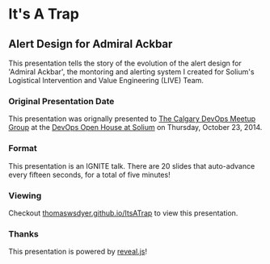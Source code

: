 # It's A Trap
## Alert Design for Admiral Ackbar

This presentation tells the story of the evolution of the alert design for 'Admiral Ackbar', the montoring and alerting system I created for Solium's Logistical Intervention and Value Engineering (LIVE) Team.

### Original Presentation Date

This presentation was orignally presented to [The Calgary DevOps Meetup Group](http://www.meetup.com/CalgaryDevOps/) at the [DevOps Open House at Solium](http://www.meetup.com/CalgaryDevOps/events/205471852/) on Thursday, October 23, 2014.

### Format

This presentation is an IGNITE talk. There are 20 slides that auto-advance every fifteen seconds, for a total of five minutes!

### Viewing

Checkout [thomaswsdyer.github.io/ItsATrap](http://thomaswsdyer.github.io/ItsATrap) to view this presentation.

### Thanks

This presentation is powered by [reveal.js](https://github.com/hakimel/reveal.js)!

